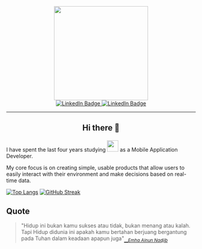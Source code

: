 
<div id="header" align="center">
    <img src="https://i.giphy.com/media/v1.Y2lkPTc5MGI3NjExNjl0OGowdjh6djlleHdmNnFqaTNhYmpsMjMyZWxwNzkzZjYwOXBhZCZlcD12MV9pbnRlcm5hbF9naWZfYnlfaWQmY3Q9cw/PT9c7NsmtyiJXh6Xsz/giphy.gif" width="250"/>
    <div id="badges">
        <a href="https://www.linkedin.com/in/agilbudiprasetyo/">
            <img src="https://img.shields.io/badge/agil_budi_prasetyo-blue?style=for-the-badge&logo=linkedin&logoColor=white" alt="LinkedIn Badge"/>
        </a>
        <a href="https://mail.google.com/mail/?view=cm&fs=1&to=agilbudiprasetyo@gmail.com">
            <img src="https://img.shields.io/badge/gmail-red?style=for-the-badge&logo=gmail&logoColor=white" alt="LinkedIn Badge"/>
        </a>
    </div>
</div>

---
## <p  style="text-align:center">Hi there 👋</p>
I have spent the last four years studying <img src="https://media.giphy.com/media/WUlplcMpOCEmTGBtBW/giphy.gif" width="30"> as a Mobile Application Developer.

My core focus is on creating simple, usable products that allow users to easily interact with their environment and make decisions based on real-time data.

[![Top Langs][top-lang]](https://github.com/anuraghazra/github-readme-stats)
[![GitHub Streak][Streak]](https://git.io/streak-stats)



## Quote
>"Hidup ini bukan kamu sukses atau tidak, bukan menang atau kalah. Tapi Hidup didunia ini apakah kamu bertahan berjuang bergantung pada Tuhan dalam keadaan apapun juga"<sub>[___Emha Ainun Nadjib_][Mbah-Nun]</sub>


[logo]: https://raw.githubusercontent.com/agilbudi/agilbudi/main/res/logo.gif
[Mbah-Nun]: https://id.wikipedia.org/wiki/Emha_Ainun_Nadjib
[email]: https://mail.google.com/mail/?view=cm&fs=1&to=agilbudiprasetyo@gmail.com
[Streak]: https://github-readme-streak-stats.herokuapp.com?user=agilbudi&theme=ads-juicy-fresh&locale=id
[top-lang]: https://github-readme-stats.vercel.app/api/top-langs/?username=agilbudi&layout=compact&theme=holi&card_width=700
[NewsApp-card]: https://github-readme-stats.vercel.app/api/pin/?username=agilbudi&repo=VIX-Schoters-Agil&theme=buefy

<!--
**agilbudi/agilbudi** is a ✨ _special_ ✨ repository because its `README.md` (this file) appears on your GitHub profile.

Here are some ideas to get you started:

- 🔭 I’m currently working on ...
- 🌱 I’m currently learning ...
- 👯 I’m looking to collaborate on ...
- 🤔 I’m looking for help with ...
- 💬 Ask me about ...
- 📫 How to reach me: ...
- 😄 Pronouns: ...
- ⚡ Fun fact: ...
-->

